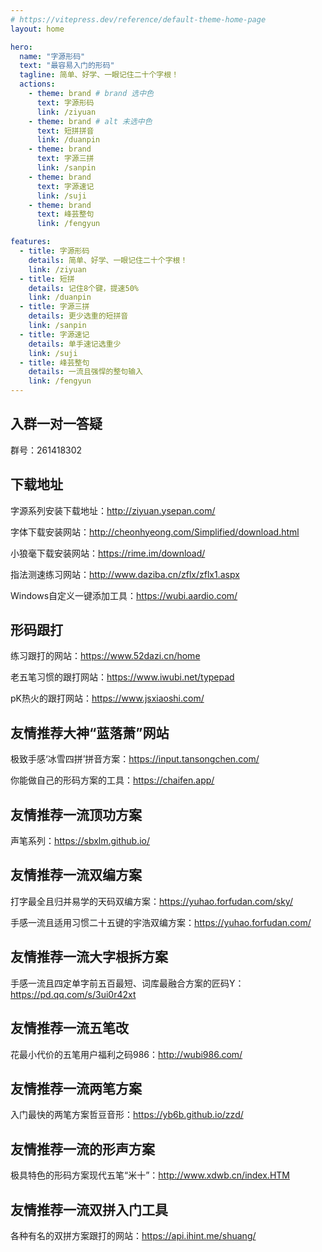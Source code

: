 ```yaml
---
# https://vitepress.dev/reference/default-theme-home-page
layout: home

hero:
  name: "字源形码"
  text: "最容易入门的形码"
  tagline: 简单、好学、一眼记住二十个字根！
  actions:
    - theme: brand # brand 选中色
      text: 字源形码
      link: /ziyuan
    - theme: brand # alt 未选中色
      text: 短拼拼音
      link: /duanpin
    - theme: brand
      text: 字源三拼
      link: /sanpin
    - theme: brand
      text: 字源速记
      link: /suji
    - theme: brand
      text: 峰芸整句
      link: /fengyun

features:
  - title: 字源形码
    details: 简单、好学、一眼记住二十个字根！
    link: /ziyuan
  - title: 短拼
    details: 记住8个键，提速50%
    link: /duanpin
  - title: 字源三拼
    details: 更少选重的短拼音
    link: /sanpin
  - title: 字源速记
    details: 单手速记选重少
    link: /suji
  - title: 峰芸整句
    details: 一流且强悍的整句输入
    link: /fengyun
---
```


## 入群一对一答疑

群号：261418302

## 下载地址

字源系列安装下载地址：http://ziyuan.ysepan.com/

字体下载安装网站：http://cheonhyeong.com/Simplified/download.html

小狼毫下载安装网站：https://rime.im/download/

指法测速练习网站：http://www.daziba.cn/zflx/zflx1.aspx

Windows自定义一键添加工具：https://wubi.aardio.com/

## 形码跟打

练习跟打的网站：https://www.52dazi.cn/home

老五笔习惯的跟打网站：https://www.iwubi.net/typepad

pK热火的跟打网站：https://www.jsxiaoshi.com/

## 友情推荐大神“蓝落萧”网站

极致手感‘冰雪四拼’拼音方案：https://input.tansongchen.com/

你能做自己的形码方案的工具：https://chaifen.app/

## 友情推荐一流顶功方案

声笔系列：https://sbxlm.github.io/

## 友情推荐一流双编方案

打字最全且归并易学的天码双编方案：https://yuhao.forfudan.com/sky/

手感一流且适用习惯二十五键的宇浩双编方案：https://yuhao.forfudan.com/

## 友情推荐一流大字根拆方案

手感一流且四定单字前五百最短、词库最融合方案的匠码Y：https://pd.qq.com/s/3ui0r42xt

## 友情推荐一流五笔改

花最小代价的五笔用户福利之码986：http://wubi986.com/

## 友情推荐一流两笔方案

入门最快的两笔方案哲豆音形：https://yb6b.github.io/zzd/

## 友情推荐一流的形声方案

极具特色的形码方案现代五笔“米十”：http://www.xdwb.cn/index.HTM

## 友情推荐一流双拼入门工具

各种有名的双拼方案跟打的网站：https://api.ihint.me/shuang/